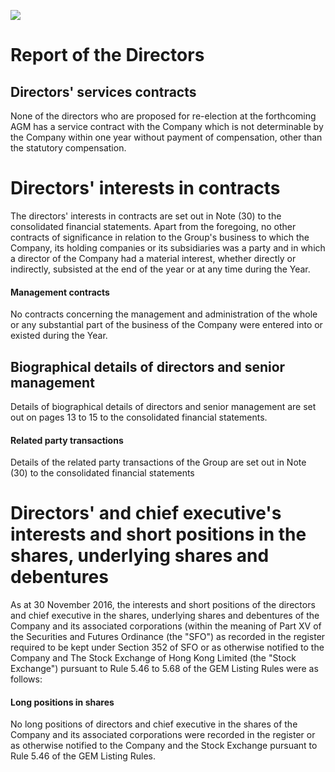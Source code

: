 ![](_page_0_Picture_0.jpeg)

# **Report of the Directors**

## **Directors' services contracts**

None of the directors who are proposed for re-election at the forthcoming AGM has a service contract with the Company which is not determinable by the Company within one year without payment of compensation, other than the statutory compensation.

# Directors' interests in contracts

The directors' interests in contracts are set out in Note (30) to the consolidated financial statements. Apart from the foregoing, no other contracts of significance in relation to the Group's business to which the Company, its holding companies or its subsidiaries was a party and in which a director of the Company had a material interest, whether directly or indirectly, subsisted at the end of the year or at any time during the Year.

#### **Management contracts**

No contracts concerning the management and administration of the whole or any substantial part of the business of the Company were entered into or existed during the Year.

## Biographical details of directors and senior management

Details of biographical details of directors and senior management are set out on pages 13 to 15 to the consolidated financial statements.

#### Related party transactions

Details of the related party transactions of the Group are set out in Note (30) to the consolidated financial statements

# Directors' and chief executive's interests and short positions in the shares, underlying shares and debentures

As at 30 November 2016, the interests and short positions of the directors and chief executive in the shares, underlying shares and debentures of the Company and its associated corporations (within the meaning of Part XV of the Securities and Futures Ordinance (the "SFO") as recorded in the register required to be kept under Section 352 of SFO or as otherwise notified to the Company and The Stock Exchange of Hong Kong Limited (the "Stock Exchange") pursuant to Rule 5.46 to 5.68 of the GEM Listing Rules were as follows:

#### Long positions in shares

No long positions of directors and chief executive in the shares of the Company and its associated corporations were recorded in the register or as otherwise notified to the Company and the Stock Exchange pursuant to Rule 5.46 of the GEM Listing Rules.